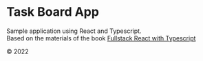 # Task Board App

Sample application using React and Typescript.  
Based on the materials of the book [Fullstack React with Typescript]

[fullstack react with typescript]: https://www.newline.co/fullstack-react-with-typescript

© 2022 
